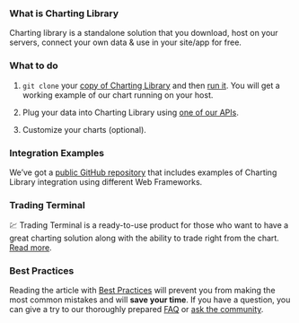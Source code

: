 ### What is Charting Library

Charting library is a standalone solution that you download, host on your servers, connect your own data & use in your site/app for free.

### What to do

1. `git clone` your [copy of Charting Library](https://github.com/Abolfazl2647/Charts/blob/main/https://github.com/tradingview/charting_library) and then [run it](https://github.com/Abolfazl2647/Charts/blob/main/Running-Your-Charting-Library). You will get a working example of our chart running on your host.

2. Plug your data into Charting Library using [one of our APIs](https://github.com/Abolfazl2647/Charts/blob/main/Connecting-Data).

3. Customize your charts (optional).

### Integration Examples

We’ve got a [public GitHub repository](https://github.com/Abolfazl2647/Charts/blob/main/https://github.com/tradingview/charting-library-examples) that includes examples of Charting Library integration using different Web Frameworks.

### Trading Terminal

:chart: Trading Terminal is a ready-to-use product for those who want to have a great charting solution along with the ability to trade right from the chart. [Read more](https://github.com/Abolfazl2647/Charts/blob/main/Trading-Terminal).

### Best Practices

Reading the article with [Best Practices](https://github.com/Abolfazl2647/Charts/blob/main/Best-Practices) will prevent you from making the most common mistakes and will **save your time**. If you have a question, you can give a try to our thoroughly prepared [FAQ](https://github.com/Abolfazl2647/Charts/blob/main/Frequently-Asked-Questions) or [ask the community](https://github.com/Abolfazl2647/Charts/blob/main/https://github.com/tradingview/charting_library/issues/).
